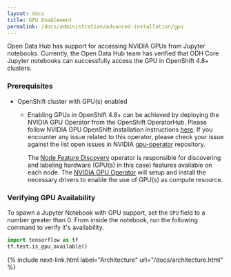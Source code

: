 ```yaml
---
layout: docs
title: GPU Enablement
permalink: /docs/administration/advanced-installation/gpu
---
```

Open Data Hub has support for accessing NVIDIA GPUs from Jupyter notebooks. Currently,
the Open Data Hub team has verified that ODH Core Jupyter notebooks can successfully access the GPU in OpenShift 4.8+ clusters.


### Prerequisites
*   OpenShift cluster with GPU(s) enabled

    *   Enabling GPUs in OpenShift 4.8+ can be achieved by deploying the NVIDIA GPU Operator from the OpenShift OperatorHub. Please follow NVIDIA GPU OpenShift installation instructions [here](https://docs.nvidia.com/datacenter/cloud-native/gpu-operator/openshift/contents.html). If you encounter any issue related to this operator, please check your issue against the list open issues in NVIDIA [gpu-operator](https://github.com/NVIDIA/gpu-operator/issues) repository.

        The [Node Feature Discovery](https://github.com/openshift/cluster-nfd-operator) operator is responsible for discovering and labeling hardware (GPU(s) in this case) features available on each node.
        The [NVIDIA GPU Operator](https://github.com/NVIDIA/gpu-operator) will setup and install the necessary drivers to enable the use of GPU(s) as compute resource.


### Verifying GPU Availability
To spawn a Jupyter Notebook with GPU support, set the `GPU` field to a number greater than 0.  From inside the notebook, run the following command to verify it's availability.
```python
import tensorflow as tf
tf.test.is_gpu_available()
```


{% include next-link.html label="Architecture" url="/docs/architecture.html" %}
